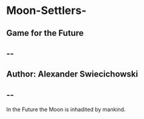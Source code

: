 # Moon-Settlers-
Game for the Future 
----
--
-
Author: Alexander Swiecichowski
-
--
---

In the Future the Moon is inhadited by mankind. 
